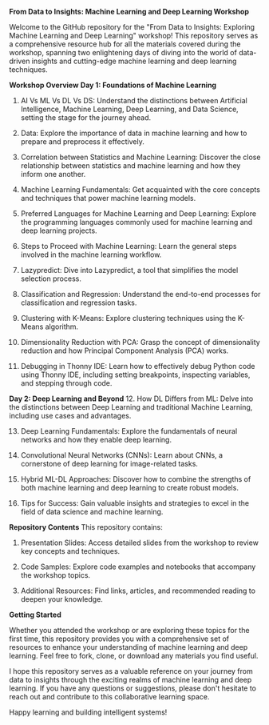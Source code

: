 **From Data to Insights: Machine Learning and Deep Learning Workshop**

Welcome to the GitHub repository for the "From Data to Insights: Exploring Machine Learning and Deep Learning" workshop! This repository serves as a comprehensive resource hub for all the materials covered during the workshop, spanning two enlightening days of diving into the world of data-driven insights and cutting-edge machine learning and deep learning techniques.

**Workshop Overview**
**Day 1: Foundations of Machine Learning**

1. AI Vs ML Vs DL Vs DS: Understand the distinctions between Artificial Intelligence, Machine Learning, Deep Learning, and Data Science, setting the stage for the journey ahead.

2. Data: Explore the importance of data in machine learning and how to prepare and preprocess it effectively.

3. Correlation between Statistics and Machine Learning: Discover the close relationship between statistics and machine learning and how they inform one another.

4. Machine Learning Fundamentals: Get acquainted with the core concepts and techniques that power machine learning models.

5. Preferred Languages for Machine Learning and Deep Learning: Explore the programming languages commonly used for machine learning and deep learning projects.

6. Steps to Proceed with Machine Learning: Learn the general steps involved in the machine learning workflow.

7. Lazypredict: Dive into Lazypredict, a tool that simplifies the model selection process.

8. Classification and Regression: Understand the end-to-end processes for classification and regression tasks.

9. Clustering with K-Means: Explore clustering techniques using the K-Means algorithm.

10. Dimensionality Reduction with PCA: Grasp the concept of dimensionality reduction and how Principal Component Analysis (PCA) works.
11. Debugging in Thonny IDE: Learn how to effectively debug Python code using Thonny IDE, including setting breakpoints, inspecting variables, and stepping through code.

**Day 2: Deep Learning and Beyond**
12. How DL Differs from ML: Delve into the distinctions between Deep Learning and traditional Machine Learning, including use cases and advantages.

13. Deep Learning Fundamentals: Explore the fundamentals of neural networks and how they enable deep learning.

14. Convolutional Neural Networks (CNNs): Learn about CNNs, a cornerstone of deep learning for image-related tasks.

15. Hybrid ML-DL Approaches: Discover how to combine the strengths of both machine learning and deep learning to create robust models.

16. Tips for Success: Gain valuable insights and strategies to excel in the field of data science and machine learning.

**Repository Contents**
This repository contains:

1. Presentation Slides: Access detailed slides from the workshop to review key concepts and techniques.

2. Code Samples: Explore code examples and notebooks that accompany the workshop topics.

3. Additional Resources: Find links, articles, and recommended reading to deepen your knowledge.

**Getting Started**

Whether you attended the workshop or are exploring these topics for the first time, this repository provides you with a comprehensive set of resources to enhance your understanding of machine learning and deep learning. Feel free to fork, clone, or download any materials you find useful.

I hope this repository serves as a valuable reference on your journey from data to insights through the exciting realms of machine learning and deep learning. If you have any questions or suggestions, please don't hesitate to reach out and contribute to this collaborative learning space.

Happy learning and building intelligent systems!




